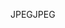<span data-ttu-id="143b1-101">JPEG</span><span class="sxs-lookup"><span data-stu-id="143b1-101">JPEG</span></span>